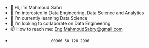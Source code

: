 - 👋 Hi, I’m Mahmoud Sabri
- 👀 I’m interested in Data Engineering, Data Science and Analytics
- 🌱 I’m currently learning Data Science
- 💞️ I’m looking to collaborate on Data Engineering
- 📫 How to reach me: Eng.MahmoudSabry@gmail.com
-                       00966 50 128 2996

<!---
engmsabry83/engmsabry83 is a ✨ special ✨ repository because its `README.md` (this file) appears on your GitHub profile.
You can click the Preview link to take a look at your changes.
--->
